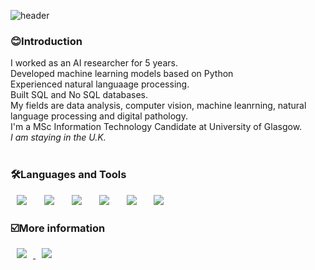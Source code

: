 ![header](https://capsule-render.vercel.app/api?type=wave&color=5D3FD3&height=300&section=header&text=Choyeon%20Hong&fontColor=FFFFFF&fontSize=90)

<h3>😊Introduction</h3>
I worked as an AI researcher for 5 years. <br/>
Developed machine learning models based on Python <br/>
Experienced natural languaage processing. <br/>
Built SQL and No SQL databases. <br/>
My fields are data analysis, computer vision, machine leanrning, natural language processing and digital pathology. <br/>
I'm a MSc Information Technology Candidate at University of Glasgow. <br/>
<em>I am staying in the U.K.</em><br/><br/>

<h3>🛠Languages and Tools</h3>
<div>
<img src ="https://img.shields.io/badge/Python-3776AB.svg?&style=for-the-badge&logo=Python&logoColor=white" style="height : auto; margin-left : 10px; margin-right : 10px;"/></a>&nbsp; 
<img src ="https://img.shields.io/badge/Java-ED8B00?style=for-the-badge&logo=openjdk&logoColor=white" style="height : auto; margin-left : 10px; margin-right : 10px;"/></a>&nbsp; 
<img src="https://img.shields.io/badge/postgresql-4169e1?style=for-the-badge&logo=postgresql&logoColor=white" style="height : auto; margin-left : 10px; margin-right : 10px;"/></a>&nbsp;
<img src="https://img.shields.io/badge/oracle-F80000?style=for-the-badge&logo=oracle&logoColor=white" style="height : auto; margin-left : 10px; margin-right : 10px;"/></a>&nbsp;
<img src="https://img.shields.io/badge/linux-FCC624?style=for-the-badge&logo=linux&logoColor=black" style="height : auto; margin-left : 10px; margin-right : 10px;"/></a>&nbsp;
<img src="https://img.shields.io/badge/R-F276DC3?style=for-the-badge&logo=R&logoColor=black" style="height : auto; margin-left : 10px; margin-right : 10px;"/></a>&nbsp;
</a>&nbsp;
</div>

<h3>☑️More information</h3>
<a href="https://chonny.tistory.com">
    <img src="http://img.shields.io/badge/Tech Blog-00D182?style=flat&logo=Emby&logoColor=white&link=https://chonny.tistory.com"
        style="height : auto; margin-left : 10px; margin-right : 10px;"/>
</a>
<a href="https://eunice1615@gmail.com">
    <img src="http://img.shields.io/badge/Gmail-EA4335?style=flat&logo=Gmail&logoColor=white&link=https://eunice1615@gmail.com"
        style="height : auto; margin-left : 10px; margin-right : 10px;"/>
</a>
